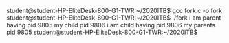 
student@student-HP-EliteDesk-800-G1-TWR:~/2020ITB$ gcc fork.c -o fork
student@student-HP-EliteDesk-800-G1-TWR:~/2020ITB$ ./fork
i am parent having pid 9805
my child pid 9806
i am child having pid 9806
my parents pid 9805
student@student-HP-EliteDesk-800-G1-TWR:~/2020ITB$

